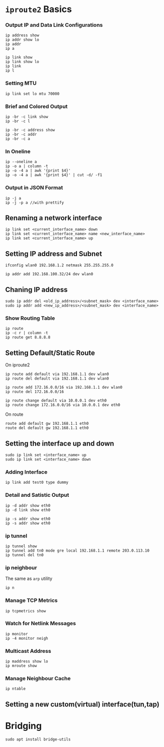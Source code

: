 # `iproute2` Basics

### Output IP and Data Link Configurations 
```
ip address show
ip addr show lo
ip addr
ip a
```

```
ip link show
ip link show lo
ip link
ip l
```

### Setting MTU
```
ip link set lo mtu 70000
```

### Brief and Colored Output
```
ip -br -c link show
ip -br -c l

ip -br -c address show
ip -br -c addr
ip -br -c a
```

### In Oneline
```
ip --oneline a
ip -o a | column -t 
ip -o -4 a | awk '{print $4}'
ip -o -4 a | awk '{print $4}' | cut -d/ -f1
```

### Output in JSON Format
```
ip -j a
ip -j -p a //with prettify
```

## Renaming a network interface

```
ip link set <current_interface_name> down
ip link set <current_interface_name> name <new_interface_name>
ip link set <current_interface_name> up
```


## Setting IP address and Subnet

```
ifconfig wlan0 192.168.1.2 netmask 255.255.255.0
```

```
ip addr add 192.168.100.32/24 dev wlan0
```

## Chaning IP address

```
sudo ip addr del <old_ip_address>/<subnet_mask> dev <interface_name>
sudo ip addr add <new_ip_address>/<subnet_mask> dev <interface_name>
```

### Show Routing Table 
```
ip route
ip -c r | column -t
ip route get 8.8.8.8
```

## Setting Default/Static Route

On iproute2
```
ip route add default via 192.168.1.1 dev wlan0
ip route del default via 192.168.1.1 dev wlan0

ip route add 172.16.0.0/16 via 192.168.1.1 dev wlan0
ip route del 172.16.0.0/16
```

```
ip route change default via 10.0.0.1 dev eth0
ip route change 172.16.0.0/16 via 10.0.0.1 dev eth0
```

On route
```
route add default gw 192.168.1.1 eth0
route del default gw 192.168.1.1 eth0
```

## Setting the interface up and down

```
sudo ip link set <interface_name> up
sudo ip link set <interface_name> down
```

### Adding Interface 

```
ip link add test0 type dummy
```

### Detail and Satistic Output
```
ip -d addr show eth0
ip -d link show eth0
```
```
ip -s addr show eth0
ip -s addr show eth0
```

### ip tunnel

```
ip tunnel show
ip tunnel add tn0 mode gre local 192.168.1.1 remote 203.0.113.10
ip tunnel del tn0
```

### ip neighbour 
The same as `arp` utility
```
ip n
```
### Manage TCP Metrics
```
ip tcpmetrics show
```

### Watch for Netlink Messages 
```
ip monitor
ip -4 monitor neigh
```

### Multicast Address
```
ip maddress show lo
ip mroute show
```

### Manage Neighbour Cache
```
ip ntable 
```

## Setting a new custom(virtual) interface(tun,tap)


# Bridging

```
sudo apt install bridge-utils
```








